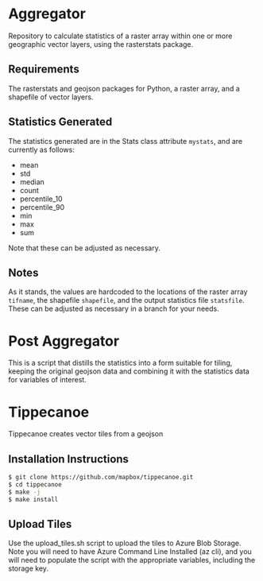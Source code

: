 # Aggregator
Repository to calculate statistics of a raster array within one or more geographic vector layers, using the rasterstats package.

## Requirements
The rasterstats and geojson packages for Python, a raster array, and a shapefile of vector layers.

## Statistics Generated
The statistics generated are in the Stats class attribute `mystats`, and are currently as follows:
- mean
- std
- median
- count
- percentile\_10
- percentile\_90
- min
- max
- sum

Note that these can be adjusted as necessary.

## Notes
As it stands, the values are hardcoded to the locations of the raster array `tifname`, the shapefile `shapefile`, and the output statistics file `statsfile`. These can be adjusted as necessary in a branch for your needs.

# Post Aggregator
This is a script that distills the statistics into a form suitable for tiling, keeping the original geojson data and combining it with the statistics data for variables of interest.

# Tippecanoe
Tippecanoe creates vector tiles from a geojson

## Installation Instructions
```sh
$ git clone https://github.com/mapbox/tippecanoe.git
$ cd tippecanoe
$ make -j
$ make install
```

## Upload Tiles
Use the upload\_tiles.sh script to upload the tiles to Azure Blob Storage. Note you will need to have Azure Command Line Installed (az cli), and you will need to populate the script with the appropriate variables, including the storage key.
